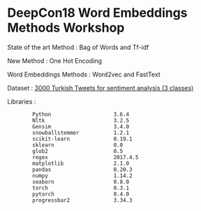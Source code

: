 # DeepCon18 Word Embeddings Methods Workshop

State of the art Method  : Bag of Words and Tf-idf

New Method : One Hot Encoding

Word Embeddings Methods : Word2vec and FastText


Dataset : [3000 Turkish Tweets for sentiment analysis (3 classes)](http://www.kemik.yildiz.edu.tr/?id=28)


Libraries : 


            Python                    3.6.4
            Nltk                      3.2.5
            Gensim                    3.4.0
            snowballstemmer           1.2.1
            scikit-learn              0.19.1
            sklearn                   0.0
            glob2                     0.5
            regex                     2017.4.5 
            matplotlib                2.1.0
            pandas                    0.20.3
            numpy                     1.14.2
            seaborn                   0.8.0
            torch                     0.3.1
            pytorch                   0.4.0
            progressbar2              3.34.3



